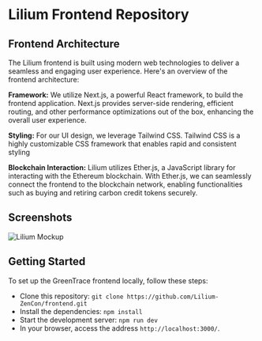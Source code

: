 # Lilium Frontend Repository

## Frontend Architecture

The Lilium frontend is built using modern web technologies to deliver a seamless and engaging user experience. Here's an overview of the frontend architecture:

**Framework:** We utilize Next.js, a powerful React framework, to build the frontend application. Next.js provides server-side rendering, efficient routing, and other performance optimizations out of the box, enhancing the overall user experience.

**Styling:** For our UI design, we leverage Tailwind CSS. Tailwind CSS is a highly customizable CSS framework that enables rapid and consistent styling

**Blockchain Interaction:** Lilium utilizes Ether.js, a JavaScript library for interacting with the Ethereum blockchain. With Ether.js, we can seamlessly connect the frontend to the blockchain network, enabling functionalities such as buying and retiring carbon credit tokens securely.

## Screenshots
![Lilium Mockup](https://github.com/Lilium-ZenCon/frontend/assets/99221221/8fc660cd-c056-4a88-a6d4-b7a0614bc8c2)

## Getting Started

To set up the GreenTrace frontend locally, follow these steps:

- Clone this repository: `git clone https://github.com/Lilium-ZenCon/frontend.git`
- Install the dependencies: `npm install`
- Start the development server: `npm run dev`
- In your browser, access the address `http://localhost:3000/`.



